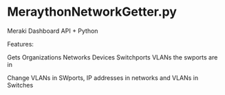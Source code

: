 # MeraythonNetworkGetter.py
Meraki Dashboard API + Python

Features: 

Gets
Organizations
Networks
Devices
Switchports
VLANs the swports are in

Change VLANs in SWports, IP addresses in networks and VLANs in Switches

